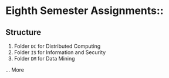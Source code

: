 # Eighth Semester Assignments::

## Structure
1. Folder `DC` for Distributed Computing
1. Folder `IS` for Information and Security
1. Folder `DM` for Data Mining

... More